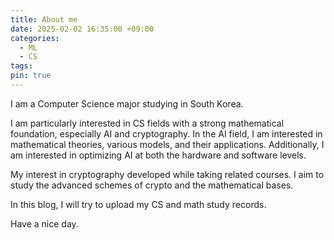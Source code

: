 ```yaml
---
title: About me
date: 2025-02-02 16:35:00 +09:00
categories:
  - ML
  - CS
tags: 
pin: true
---
```

I am a Computer Science major studying in South Korea.

I am particularly interested in CS fields with a strong mathematical foundation, especially AI and cryptography. In the AI field, I am interested in mathematical theories, various models, and their applications. Additionally, I am interested in optimizing AI at both the hardware and software levels. 

My interest in cryptography developed while taking related courses. I aim to study the advanced schemes of crypto and the mathematical bases.

In this blog, I will try to upload my CS and math study records.

Have a nice day.
